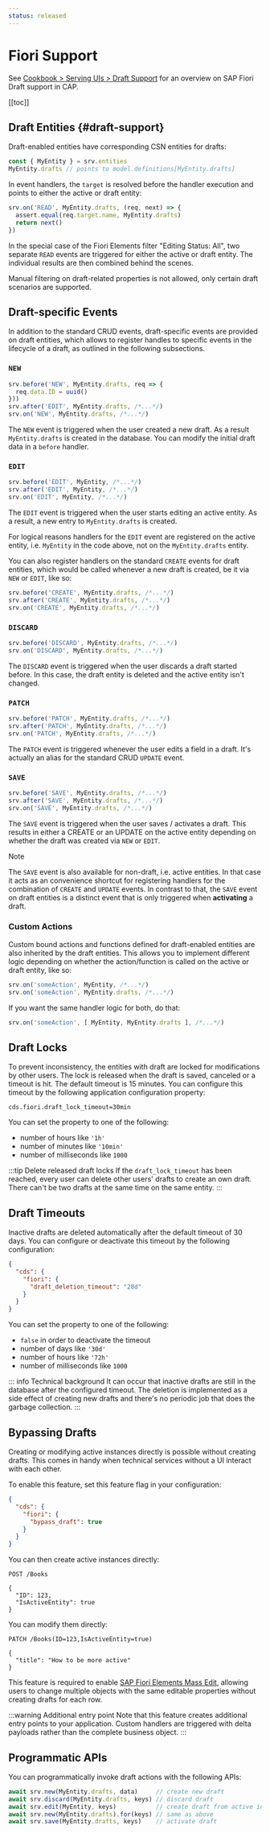 ```yaml
---
status: released
---
```



# Fiori Support

See [Cookbook > Serving UIs > Draft Support](../advanced/fiori#draft-support) for an overview on SAP Fiori Draft support in CAP.

[[toc]]


<!--
## Serving `$metadata` Requests



## Serving `$batch` Requests

-->

## Draft Entities {#draft-support}

Draft-enabled entities have corresponding CSN entities for drafts:

```js
const { MyEntity } = srv.entities
MyEntity.drafts // points to model.definitions[MyEntity.drafts]
```

In event handlers, the `target` is resolved before the handler execution and points to either the active or draft entity:

```js
srv.on('READ', MyEntity.drafts, (req, next) => {
  assert.equal(req.target.name, MyEntity.drafts)
  return next()
})
```

In the special case of the Fiori Elements filter "Editing Status: All", two separate `READ` events are triggered for either the active or draft entity.
The individual results are then combined behind the scenes.

Manual filtering on draft-related properties is not allowed, only certain draft scenarios are supported.



## Draft-specific Events

In addition to the standard CRUD events, draft-specific events are provided on draft entities, which allows to register handles to specific events in the lifecycle of a draft, as outlined in the following subsections.


### `NEW`

```js
srv.before('NEW', MyEntity.drafts, req => {
  req.data.ID = uuid()
}))
srv.after('EDIT', MyEntity.drafts, /*...*/)
srv.on('NEW', MyEntity.drafts, /*...*/)
```

The `NEW` event is triggered when the user created a new draft.
As a result `MyEntity.drafts` is created in the database.
You can modify the initial draft data in a `before` handler.


### `EDIT`

```js
srv.before('EDIT', MyEntity, /*...*/)
srv.after('EDIT', MyEntity, /*...*/)
srv.on('EDIT', MyEntity, /*...*/)
```

The `EDIT` event is triggered when the user starts editing an active entity.
As a result, a new entry to `MyEntity.drafts` is created.

For logical reasons handlers for the `EDIT` event are registered on the active entity, i.e. `MyEntity` in the code above, not on the `MyEntity.drafts` entity.

You can also register handlers on the standard `CREATE` events for draft entities, which would be called whenever a new draft is created, be it via `NEW` or `EDIT`, like so:

```js
srv.before('CREATE', MyEntity.drafts, /*...*/)
srv.after('CREATE', MyEntity.drafts, /*...*/)
srv.on('CREATE', MyEntity.drafts, /*...*/)
```


### `DISCARD`

```js
srv.before('DISCARD', MyEntity.drafts, /*...*/)
srv.on('DISCARD', MyEntity.drafts, /*...*/)
```

The `DISCARD` event is triggered when the user discards a draft started before.
In this case, the draft entity is deleted and the active entity isn't changed.


### `PATCH`

```js
srv.before('PATCH', MyEntity.drafts, /*...*/)
srv.after('PATCH', MyEntity.drafts, /*...*/)
srv.on('PATCH', MyEntity.drafts, /*...*/)
```

The `PATCH` event is triggered whenever the user edits a field in a draft.
It's actually an alias for the standard CRUD `UPDATE` event.


### `SAVE`

```js
srv.before('SAVE', MyEntity.drafts, /*...*/)
srv.after('SAVE', MyEntity.drafts, /*...*/)
srv.on('SAVE', MyEntity.drafts, /*...*/)
```

The `SAVE` event is triggered when the user saves / activates a draft. This results in either a CREATE or an UPDATE on the active entity depending on whether the draft was created via `NEW` or `EDIT`.

> [!note]
> The `SAVE` event is also available for non-draft, i.e. active entities. In that case it acts as an convenience shortcut for registering handlers for the combination of `CREATE` and `UPDATE` events. In contrast to that, the `SAVE` event on draft entities is a distinct event that is only triggered when **activating** a draft.


### Custom Actions


Custom bound actions and functions defined for draft-enabled entities are also inherited by the draft entities.
This allows you to implement different logic depending on whether the action/function is called on the active or draft entity, like so:

```js
srv.on('someAction', MyEntity, /*...*/)
srv.on('someAction', MyEntity.drafts, /*...*/)
```

If you want the same handler logic for both, do that:

```js
srv.on('someAction', [ MyEntity, MyEntity.drafts ], /*...*/)
```


## Draft Locks

To prevent inconsistency, the entities with draft are locked for modifications by other users. The lock is released when the draft is saved, canceled or a timeout is hit. The default timeout is 15 minutes. You can configure this timeout by the following application configuration property:

```properties
cds.fiori.draft_lock_timeout=30min
```

You can set the property to one of the following:
- number of hours like `'1h'`
- number of minutes like `'10min'`
- number of milliseconds like `1000`

:::tip Delete released draft locks
If the `draft_lock_timeout` has been reached, every user can delete other users' drafts to create an own draft. There can't be two drafts at the same time on the same entity.
:::

## Draft Timeouts

Inactive drafts are deleted automatically after the default timeout of 30 days. You can configure or deactivate this timeout by the following configuration:

```json
{
  "cds": {
    "fiori": {
      "draft_deletion_timeout": "28d"
    }
  }
}
```

You can set the property to one of the following:
- `false` in order to deactivate the timeout
- number of days like `'30d'`
- number of hours like `'72h'`
- number of milliseconds like `1000`

::: info Technical background
It can occur that inactive drafts are still in the database after the configured timeout. The deletion is implemented as a side effect of creating new drafts and there's no periodic job that does the garbage collection.
:::

## Bypassing Drafts
Creating or modifying active instances directly is possible without creating drafts. This comes in handy when technical services without a UI interact with each other.

To enable this feature, set this feature flag in your configuration:

```json
{
  "cds": {
    "fiori": {
      "bypass_draft": true
    }
  }
}
```

You can then create active instances directly:

```http
POST /Books

{
  "ID": 123,
  "IsActiveEntity": true
}
```

You can modify them directly:

```http
PATCH /Books(ID=123,IsActiveEntity=true)

{
  "title": "How to be more active"
}
```

This feature is required to enable [SAP Fiori Elements Mass Edit](https://sapui5.hana.ondemand.com/sdk/#/topic/965ef5b2895641bc9b6cd44f1bd0eb4d.html), allowing users to change multiple objects with the
same editable properties without creating drafts for each row.

:::warning Additional entry point
Note that this feature creates additional entry points to your application. Custom handlers are triggered with delta
payloads rather than the complete business object.
:::


## Programmatic APIs <Beta />

You can programmatically invoke draft actions with the following APIs:

```js
await srv.new(MyEntity.drafts, data)     // create new draft
await srv.discard(MyEntity.drafts, keys) // discard draft
await srv.edit(MyEntity, keys)           // create draft from active instance
await srv.new(MyEntity.drafts).for(keys) // same as above
await srv.save(MyEntity.drafts, keys)    // activate draft
```

